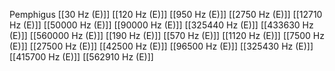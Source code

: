 Pemphigus
[[30 Hz (E)]]
[[120 Hz (E)]]
[[950 Hz (E)]]
[[2750 Hz (E)]]
[[12710 Hz (E)]]
[[50000 Hz (E)]]
[[90000 Hz (E)]]
[[325440 Hz (E)]]
[[433630 Hz (E)]]
[[560000 Hz (E)]]
[[190 Hz (E)]]
[[570 Hz (E)]]
[[1120 Hz (E)]]
[[7500 Hz (E)]]
[[27500 Hz (E)]]
[[42500 Hz (E)]]
[[96500 Hz (E)]]
[[325430 Hz (E)]]
[[415700 Hz (E)]]
[[562910 Hz (E)]]